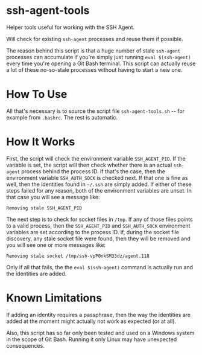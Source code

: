 # ssh-agent-tools

Helper tools useful for working with the SSH Agent.

Will check for existing `ssh-agent` processes and reuse them if possible.

The reason behind this script is that a huge number of stale `ssh-agent` processes can accumulate if you're simply just running `eval $(ssh-agent)` every time you're opening a Git Bash terminal. This script can actually reuse a lot of these no-so-stale processes without having to start a new one.

# How To Use

All that's necessary is to source the script file `ssh-agent-tools.sh` -- for example from `.bashrc`. The rest is automatic.

# How It Works

First, the script will check the environment variable `SSH_AGENT_PID`. If the variable is set, the script will then check whether there is an actual `ssh-agent` process behind the process ID. If that's the case, then the environment variable `SSH_AUTH_SOCK` is checked next. If that one is fine as well, then the identities found in `~/.ssh` are simply added. If either of these steps failed for any reason, both of the environment variables are unset. In that case you will see a message like:
```
Removing stale SSH_AGENT_PID
```

The next step is to check for socket files in `/tmp`. If any of those files points to a valid process, then the `SSH_AGENT_PID` and `SSH_AUTH_SOCK` environment variables are set according to the process ID. If, during the socket file discovery, any stale socket file were found, then they will be removed and you will see one or more messages like:
```
Removing stale socket /tmp/ssh-vpP0nkSM33dz/agent.118
```

Only if all that fails, the the `eval $(ssh-agent)` command is actually run and the identities are added.

# Known Limitations

If adding an identity requires a passphrase, then the way the identities are added at the moment might actually not work as expected (or at all).

Also, this script has so far only been tested and used on a Windows system in the scope of Git Bash. Running it only Linux may have unexpected consequences.
